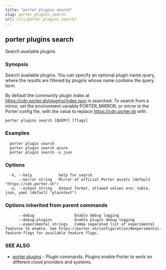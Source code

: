 ```yaml
---
title: "porter plugins search"
slug: porter_plugins_search
url: /cli/porter_plugins_search/
---
```

## porter plugins search

Search available plugins

### Synopsis

Search available plugins. You can specify an optional plugin name query, where the results are filtered by plugins whose name contains the query term.

By default the community plugin index at https://cdn.porter.sh/plugins/index.json is searched. To search from a mirror, set the environment variable PORTER_MIRROR, or mirror in the Porter config file, with the value to replace https://cdn.porter.sh with.

```
porter plugins search [QUERY] [flags]
```

### Examples

```
  porter plugin search
  porter plugin search azure
  porter plugin search -o json
```

### Options

```
  -h, --help            help for search
      --mirror string   Mirror of official Porter assets (default "https://cdn.porter.sh")
  -o, --output string   Output format, allowed values are: table, json, yaml (default "plaintext")
```

### Options inherited from parent commands

```
      --debug                  Enable debug logging
      --debug-plugins          Enable plugin debug logging
      --experimental strings   Comma separated list of experimental features to enable. See https://porter.sh/configuration/#experimental-feature-flags for available feature flags.
```

### SEE ALSO

* [porter plugins](/cli/porter_plugins/)	 - Plugin commands. Plugins enable Porter to work on different cloud providers and systems.

